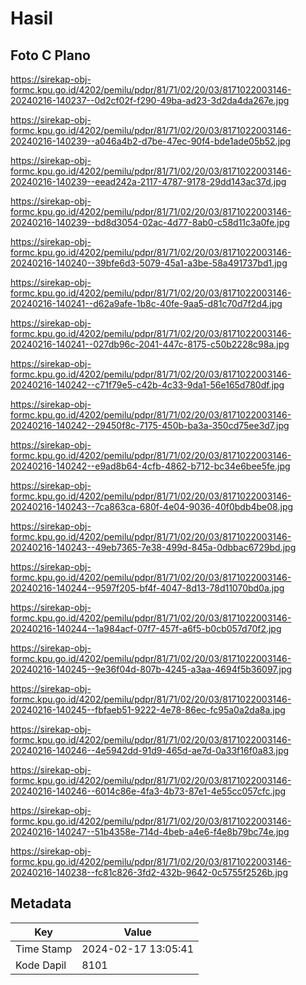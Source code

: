 # Hasil

## Foto C Plano

https://sirekap-obj-formc.kpu.go.id/4202/pemilu/pdpr/81/71/02/20/03/8171022003146-20240216-140237--0d2cf02f-f290-49ba-ad23-3d2da4da267e.jpg

https://sirekap-obj-formc.kpu.go.id/4202/pemilu/pdpr/81/71/02/20/03/8171022003146-20240216-140239--a046a4b2-d7be-47ec-90f4-bde1ade05b52.jpg

https://sirekap-obj-formc.kpu.go.id/4202/pemilu/pdpr/81/71/02/20/03/8171022003146-20240216-140239--eead242a-2117-4787-9178-29dd143ac37d.jpg

https://sirekap-obj-formc.kpu.go.id/4202/pemilu/pdpr/81/71/02/20/03/8171022003146-20240216-140239--bd8d3054-02ac-4d77-8ab0-c58d11c3a0fe.jpg

https://sirekap-obj-formc.kpu.go.id/4202/pemilu/pdpr/81/71/02/20/03/8171022003146-20240216-140240--39bfe6d3-5079-45a1-a3be-58a491737bd1.jpg

https://sirekap-obj-formc.kpu.go.id/4202/pemilu/pdpr/81/71/02/20/03/8171022003146-20240216-140241--d62a9afe-1b8c-40fe-9aa5-d81c70d7f2d4.jpg

https://sirekap-obj-formc.kpu.go.id/4202/pemilu/pdpr/81/71/02/20/03/8171022003146-20240216-140241--027db96c-2041-447c-8175-c50b2228c98a.jpg

https://sirekap-obj-formc.kpu.go.id/4202/pemilu/pdpr/81/71/02/20/03/8171022003146-20240216-140242--c71f79e5-c42b-4c33-9da1-56e165d780df.jpg

https://sirekap-obj-formc.kpu.go.id/4202/pemilu/pdpr/81/71/02/20/03/8171022003146-20240216-140242--29450f8c-7175-450b-ba3a-350cd75ee3d7.jpg

https://sirekap-obj-formc.kpu.go.id/4202/pemilu/pdpr/81/71/02/20/03/8171022003146-20240216-140242--e9ad8b64-4cfb-4862-b712-bc34e6bee5fe.jpg

https://sirekap-obj-formc.kpu.go.id/4202/pemilu/pdpr/81/71/02/20/03/8171022003146-20240216-140243--7ca863ca-680f-4e04-9036-40f0bdb4be08.jpg

https://sirekap-obj-formc.kpu.go.id/4202/pemilu/pdpr/81/71/02/20/03/8171022003146-20240216-140243--49eb7365-7e38-499d-845a-0dbbac6729bd.jpg

https://sirekap-obj-formc.kpu.go.id/4202/pemilu/pdpr/81/71/02/20/03/8171022003146-20240216-140244--9597f205-bf4f-4047-8d13-78d11070bd0a.jpg

https://sirekap-obj-formc.kpu.go.id/4202/pemilu/pdpr/81/71/02/20/03/8171022003146-20240216-140244--1a984acf-07f7-457f-a6f5-b0cb057d70f2.jpg

https://sirekap-obj-formc.kpu.go.id/4202/pemilu/pdpr/81/71/02/20/03/8171022003146-20240216-140245--9e36f04d-807b-4245-a3aa-4694f5b36097.jpg

https://sirekap-obj-formc.kpu.go.id/4202/pemilu/pdpr/81/71/02/20/03/8171022003146-20240216-140245--fbfaeb51-9222-4e78-86ec-fc95a0a2da8a.jpg

https://sirekap-obj-formc.kpu.go.id/4202/pemilu/pdpr/81/71/02/20/03/8171022003146-20240216-140246--4e5942dd-91d9-465d-ae7d-0a33f16f0a83.jpg

https://sirekap-obj-formc.kpu.go.id/4202/pemilu/pdpr/81/71/02/20/03/8171022003146-20240216-140246--6014c86e-4fa3-4b73-87e1-4e55cc057cfc.jpg

https://sirekap-obj-formc.kpu.go.id/4202/pemilu/pdpr/81/71/02/20/03/8171022003146-20240216-140247--51b4358e-714d-4beb-a4e6-f4e8b79bc74e.jpg

https://sirekap-obj-formc.kpu.go.id/4202/pemilu/pdpr/81/71/02/20/03/8171022003146-20240216-140238--fc81c826-3fd2-432b-9642-0c5755f2526b.jpg


## Metadata

| Key        | Value               |
| ---------- | ------------------- |
| Time Stamp | 2024-02-17 13:05:41 |
| Kode Dapil | 8101                |




